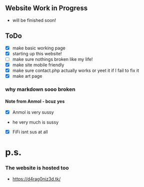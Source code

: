 ## Website Work in Progress
- will be finished soon!
## ToDo
- [x] make basic working page
- [x] starting up this website!
- [ ] make sure nothings broken like my life!
- [x] make site mobile friendly
- [x] make sure contact.php actually works or yeet it if I fail to fix it
- [x] make art page 
### why markdown sooo broken
#### Note from Anmol - bcuz yes
- [x] Anmol is very sussy
- he very much is sussy
- [x] FiFi isnt sus at all
# p.s.
### The website is hosted too
- https://d4rag0niz3d.tk/

